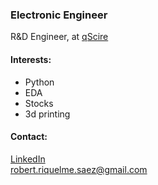 ### Electronic Engineer
R&D Engineer, at [qScire](https://www.qscire.com/)

#### Interests: 
- Python
- EDA
- Stocks 
- 3d printing

#### Contact:
[LinkedIn](https://www.linkedin.com/in/roberto-riquelme-a91b38125)<br>
robert.riquelme.saez@gmail.com

